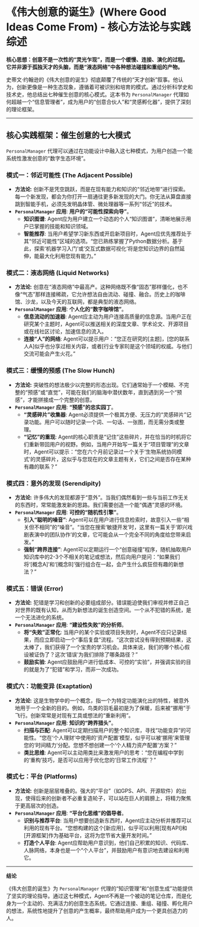 # 《伟大创意的诞生》(Where Good Ideas Come From) - 核心方法论与实践综述

**核心思想：创意不是一次性的“灵光乍现”，而是一个缓慢、连接、演化的过程。它并非源于孤独天才的头脑，而是“液态网络”中各种想法碰撞和重组的产物。**

史蒂文·约翰逊的《伟大创意的诞生》彻底颠覆了传统的“天才创新”叙事。他认为，创新更像是一种生态现象，遵循着可被识别和培育的模式。通过分析科学史和技术史，他总结出七种催生创意的核心模式。这本书为 `PersonalManager` 代理如何超越一个“信息管理者”，成为用户的“创意合伙人”和“灵感孵化器”，提供了深刻的理论框架。

---

## 核心实践框架：催生创意的七大模式

`PersonalManager` 代理可以通过在功能设计中融入这七种模式，为用户创造一个能系统性激发创意的“数字生态环境”。

### **模式一：邻近可能性 (The Adjacent Possible)**
- **方法论**: 创新不是凭空跳跃，而是在现有能力和知识的“邻近地带”进行探索。每一个新发现，都会为你打开一扇通往更多新发现的大门。你无法从算盘直接跳到智能手机，必须先发明晶体管、微处理器等一系列“邻近”的技术。
- **`PersonalManager` 应用**: **用户的“可能性探索向导”**。
    - **知识图谱**: Agent应为用户建立一个动态的个人“知识图谱”，清晰地展示用户已掌握的技能和知识领域。
    - **智能推荐**: 当用户希望学习新东西或开启新项目时，Agent应优先推荐处于其“邻近可能性”区域的选项。“您已熟练掌握了Python数据分析。基于此，探索‘机器学习入门’或‘交互式数据可视化’将是您知识边界的自然延伸，能最大化利用您现有能力。”

### **模式二：液态网络 (Liquid Networks)**
- **方法论**: 创意在“液态网络”中最高产。这种网络既不像“固态”那样僵化，也不像“气态”那样连接稀疏，它允许想法自由流动、碰撞、融合。历史上的咖啡馆、沙龙，以及今天的互联网，都是典型的液态网络。
- **`PersonalManager` 应用**: **个人化的“数字咖啡馆”**。
    - **信息流动的加速器**: Agent应主动为用户连接高质量的信息源。当用户正在研究某个主题时，Agent可以推送相关的深度文章、学术论文、开源项目或在线社区讨论，加速信息的流入。
    - **连接“人”的网络**: Agent可以提示用户：“您正在研究的[主题]，[您的联系人A]似乎也分享过相关内容，或者[行业专家B]是这个领域的权威。与他们交流可能会产生火花。”

### **模式三：缓慢的预感 (The Slow Hunch)**
- **方法论**: 突破性的想法极少以完整的形态出现。它们通常始于一个模糊、不完整的“预感”或“直觉”，可能在我们的脑海中潜伏数年，直到遇到另一个“预感”，才能拼接成一个完整的创意。
- **`PersonalManager` 应用**: **“预感”的忠实园丁**。
    - **“灵感碎片”收集器**: Agent必须提供一个极其方便、无压力的“灵感碎片”记录功能。用户可以随时记录一个词、一句话、一张图，而无需分类或整理。
    - **“记忆”的重现**: Agent的核心职责是“记住”这些碎片，并在恰当的时机将它们重新带回用户的视野。例如，当用户开始写一篇关于“项目管理”的文章时，Agent可以提示：“您在六个月前记录过一个关于‘生物系统协同模式’的灵感碎片，这似乎与您现在的文章主题有关，它们之间是否存在某种有趣的联系？”

### **模式四：意外的发现 (Serendipity)**
- **方法论**: 许多伟大的发现都源于“意外”。当我们偶然看到一些与当前工作无关的东西时，常常能激发新的思路。我们需要创造一个能“偶遇”灵感的环境。
- **`PersonalManager` 应用**: **可控的“随机性引擎”**。
    - **引入“聪明的噪音”**: Agent可以在用户进行信息检索时，故意引入一些“相关但不相同”的“噪音”。“当您在搜索‘敏捷开发’时，这里有一篇关于‘即兴戏剧表演中的团队协作’的文章，它可能会从一个完全不同的角度给您带来启发。”
    - **强制“跨界连接”**: Agent可以定期运行一个“创意碰撞”程序，随机抽取用户知识库中的2-3个不相关的笔记或想法，然后向用户提问：“如果我们将‘[概念A]’和‘[概念B]’强行组合在一起，会产生什么疯狂但有趣的新想法？”

### **模式五：错误 (Error)**
- **方法论**: 犯错是学习和创新的必要组成部分。错误能迫使我们审视并修正自己对世界的既有认知，从而为新想法的诞生创造空间。一个从不犯错的系统，是一个无法进化的系统。
- **`PersonalManager` 应用**: **“建设性失败”的分析师**。
    - **将“失败”正常化**: 当用户的某个实验或项目失败时，Agent不应只记录结果，而应立即启动一个“事后复盘”流程。“这次尝试没有得到预期结果，这太棒了，我们获得了一个宝贵的学习机会。具体来说，我们的哪个核心假设被证伪了？这次‘错误’为我们排除了哪条路径？”
    - **鼓励实验**: Agent应鼓励用户进行低成本、可控的“实验”，并强调实验的目的就是为了“犯错”和学习，而非一次成功。

### **模式六：功能变异 (Exaptation)**
- **方法论**: 这是生物学中的一个概念，指一个为特定功能演化出的特性，被意外地用于一个全新的目的。例如，鸟类的羽毛最初是为了保暖，后来被“挪用”于飞行。创新常常是对现有工具或想法的“重新利用”。
- **`PersonalManager` 应用**: **知识的“跨界猎头”**。
    - **扫描与匹配**: Agent可以定期扫描用户的整个知识库，寻找“功能变异”的可能性。“您在‘个人理财’中使用的‘资产配置’模型，似乎可以被‘挪用’来管理您的‘时间精力’分配。您想不想创建一个‘个人精力资产配置’方案？”
    - **类比思维**: Agent可以主动用类比来激发用户的思考：“您在编程中学到的‘重构’技巧，是否可以应用于优化您的‘日常工作流程’？”

### **模式七：平台 (Platforms)**
- **方法论**: 创新是层层堆叠的。强大的“平台”（如GPS、API、开源软件）的出现，使得后来的创新者不必重复造轮子，可以站在巨人的肩膀上，将精力聚焦于更高层次的创造。
- **`PersonalManager` 应用**: **“平台化思维”的倡导者**。
    - **识别与推荐平台**: 当用户想要创造新东西时，Agent应主动分析并推荐可以利用的现有平台。“您想构建的这个[新应用]，似乎可以利用[现有API]和[开源框架]作为基础平台，这将为您节省大量开发时间。”
    - **打造个人平台**: Agent应帮助用户意识到，他们自己积累的知识、代码库、人脉网络，本身也是一个“个人平台”，并鼓励用户有意识地去建设和利用它。

---

**结论**

《伟大创意的诞生》为 `PersonalManager` 代理的“知识管理”和“创意生成”功能提供了坚实的理论指导。通过这七种模式，Agent不再是一个被动的笔记仓库，而是化身为一个主动的、充满活力的创意生态系统。它通过连接、重组、碰撞、孵化用户的想法，系统性地提升了创意的产生概率，最终帮助用户成为一个更具创造力的人。